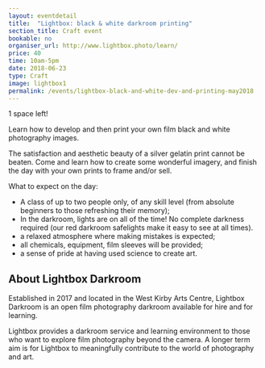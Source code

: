 ```yaml
---
layout: eventdetail
title:  "Lightbox: black & white darkroom printing"
section_title: Craft event
bookable: no
organiser_url: http://www.lightbox.photo/learn/
price: 40
time: 10am-5pm
date: 2018-06-23
type: Craft
image: lightbox1
permalink: /events/lightbox-black-and-white-dev-and-printing-may2018
---
```


1 space left!

Learn how to develop and then print your own film black and white photography images.

The satisfaction and aesthetic beauty of a silver gelatin print cannot be beaten. Come and learn how to create some wonderful imagery, and finish the day with your own prints to frame and/or sell.

What to expect on the day:

- A class of up to two people only, of any skill level (from absolute beginners to those refreshing their memory);
- In the darkroom, lights are on all of the time! No complete darkness required (our red darkroom safelights make it easy to see at all times).
- a relaxed atmosphere where making mistakes is expected;
- all chemicals, equipment, film sleeves will be provided;
- a sense of pride at having used science to create art.

## About Lightbox Darkroom
Established in 2017 and located in the West Kirby Arts Centre, Lightbox Darkroom is an open film photography darkroom available for hire and for learning.

Lightbox provides a darkroom service and learning environment to those who want to explore film photography beyond the camera. A longer term aim is for Lightbox to meaningfully contribute to the world of photography and art.
